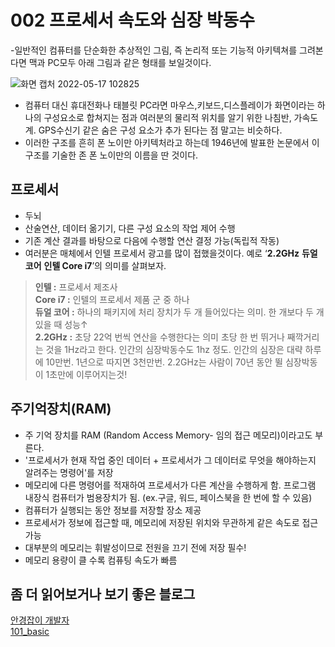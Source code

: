 # 002 프로세서 속도와 심장 박동수
-일반적인 컴퓨터를 단순화한 추상적인 그림, 즉 논리적 또는 기능적 아키텍쳐를 그려본다면 맥과 PC모두 아래 그림과 같은 형태를 보일것이다.  

![화면 캡처 2022-05-17 102825](https://user-images.githubusercontent.com/81284265/168708861-69abb266-1ea6-448b-86fb-82023aa47e76.png)  
- 컴퓨터 대신 휴대전화나 태블릿 PC라면 마우스,키보드,디스플레이가 화면이라는 하나의 구성요소로 합쳐지는 점과 여러분의 물리적 위치를 알기 위한 나침반, 가속도계. GPS수신기 같은 숨은 구성 요소가 추가 된다는 점 말고는 비슷하다.
- 이러한 구조를 흔히 폰 노이만 아키텍처라고 하는데 1946년에 발표한 논문에서 이 구조를 기술한 존 폰 노이만의 이름을 딴 것이다.

##  프로세서
- 두뇌
- 산술연산, 데이터 옮기기, 다른 구성 요소의 작업 제어 수행
- 기존 계산 결과를 바탕으로 다음에 수행할 연산 결정 가능(독립적 작동)
- 여러분은 매체에서 인텔 프로세서 광고를 많이 접했을것이다. 예로 ‘**2.2GHz** **듀얼 코어** **인텔 Core i7**’의 의미를 살펴보자.  
> **인텔 :** 프로세서 제조사  
> **Core i7 :** 인텔의 프로세서 제품 군 중 하나  
> **듀얼 코어 :** 하나의 패키지에 처리 장치가 두 개 들어있다는 의미. 한 개보다 두 개 있을 때 성능↑  
> **2.2GHz :** 초당 22억 번씩 연산을 수행한다는 의미  초당 한 번 뛰거나 째깍거리는 것을 1Hz라고 한다. 인간의 심장박동수도 1hz 정도. 인간의 심장은 대략 하루에 10만번. 1년으로 따지면 3천만번. 2.2GHz는 사람이 70년 동안 뛸 심장박동이 1초만에 이루어지는것! 

## 주기억장치(RAM)
- 주 기억 장치를 RAM (Random Access Memory- 임의 접근 메모리)이라고도 부른다.
- '프로세서가 현재 작업 중인 데이터 + 프로세서가 그 데이터로 무엇을 해야하는지 알려주는 명령어'를 저장
- 메모리에 다른 명령어를 적재하여 프로세서가 다른 계산을 수행하게 함. 프로그램 내장식 컴퓨터가 범용장치가 됨. (ex.구글, 워드, 페이스북을 한 번에 할 수 있음)
- 컴퓨터가 실행되는 동안 정보를 저장할 장소 제공
- 프로세서가 정보에 접근할 때, 메모리에 저장된 위치와 무관하게 같은 속도로 접근 가능
- 대부분의 메모리는 휘발성이므로 전원을 끄기 전에 저장 필수!
- 메모리 용량이 클 수록 컴퓨팅 속도가 빠름

## 좀 더 읽어보거나 보기 좋은 블로그
[안경잡이 개발자](https://ndb796.tistory.com/6)  
[101_basic](https://dinfree.com/lecture/core/101_basic_1.html)
